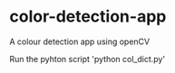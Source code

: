 # color-detection-app
A colour detection app using openCV

Run the pyhton script 'python col_dict.py'
